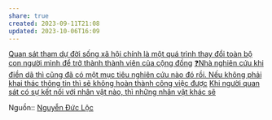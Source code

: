 ```yaml
---
share: true
created: 2023-09-11T21:08
updated: 2023-10-06T16:09
---
```

[Quan sát tham dự đời sống xã hội chính là một quá trình thay đổi toàn bộ con người mình để trở thành thành viên của cộng đồng](./Quan%20s%C3%A1t%20tham%20d%E1%BB%B1%20%C4%91%E1%BB%9Di%20s%E1%BB%91ng%20x%C3%A3%20h%E1%BB%99i%20ch%C3%ADnh%20l%C3%A0%20m%E1%BB%99t%20qu%C3%A1%20tr%C3%ACnh%20thay%20%C4%91%E1%BB%95i%20to%C3%A0n%20b%E1%BB%99%20con%20ng%C6%B0%E1%BB%9Di%20m%C3%ACnh%20%C4%91%E1%BB%83%20tr%E1%BB%9F%20th%C3%A0nh%20th%C3%A0nh%20vi%C3%AAn%20c%E1%BB%A7a%20c%E1%BB%99ng%20%C4%91%E1%BB%93ng.md)
[❓Nhà nghiên cứu khi điền dã thì cũng đã có một mục tiêu nghiên cứu nào đó rồi. Nếu không phải khai thác thông tin thì sẽ không hoàn thành công việc được](./%E2%9D%93Nh%C3%A0%20nghi%C3%AAn%20c%E1%BB%A9u%20khi%20%C4%91i%E1%BB%81n%20d%C3%A3%20th%C3%AC%20c%C5%A9ng%20%C4%91%C3%A3%20c%C3%B3%20m%E1%BB%99t%20m%E1%BB%A5c%20ti%C3%AAu%20nghi%C3%AAn%20c%E1%BB%A9u%20n%C3%A0o%20%C4%91%C3%B3%20r%E1%BB%93i.%20N%E1%BA%BFu%20kh%C3%B4ng%20ph%E1%BA%A3i%20khai%20th%C3%A1c%20th%C3%B4ng%20tin%20th%C3%AC%20s%E1%BA%BD%20kh%C3%B4ng%20ho%C3%A0n%20th%C3%A0nh%20c%C3%B4ng%20vi%E1%BB%87c%20%C4%91%C6%B0%E1%BB%A3c.md) 
[Khi người quan sát có sự kết nối với nhân vật nào, thì những nhân vật khác sẽ ](Khi%20ng%C6%B0%E1%BB%9Di%20quan%20s%C3%A1t%20c%C3%B3%20s%E1%BB%B1%20k%E1%BA%BFt%20n%E1%BB%91i%20v%E1%BB%9Bi%20nh%C3%A2n%20v%E1%BA%ADt%20n%C3%A0o,%20th%C3%AC%20nh%E1%BB%AFng%20nh%C3%A2n%20v%E1%BA%ADt%20kh%C3%A1c%20s%E1%BA%BD.md) 

Nguồn:: [Nguyễn Đức Lộc](../../%CE%9E%20Ngu%E1%BB%93n/Nguy%E1%BB%85n%20%C4%90%E1%BB%A9c%20L%E1%BB%99c.md)
